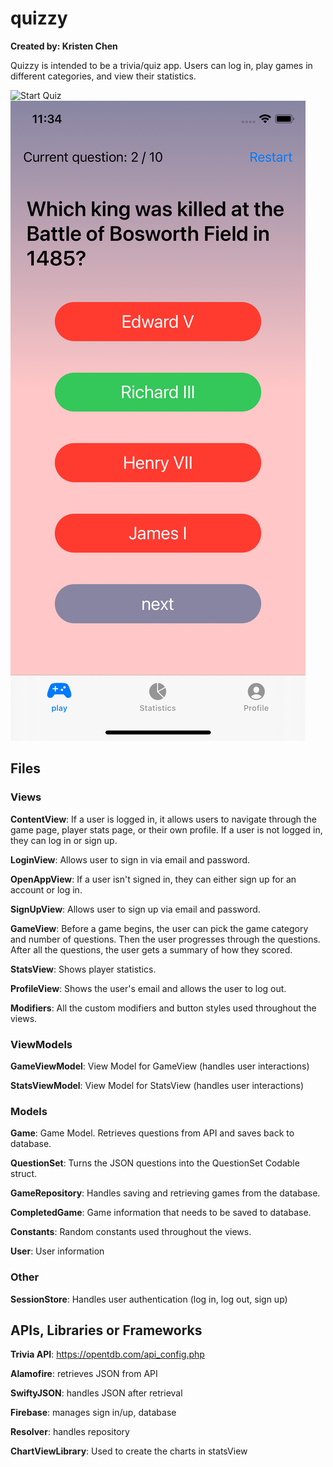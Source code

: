 # quizzy

**Created by: Kristen Chen**

Quizzy is intended to be a trivia/quiz app. Users can log in, play games in different categories, and view their statistics. 

![Start Quiz](/README_images/start_quiz.png)
![Answers Reveal](/README_images/answers_reveal.png)

## Files

### Views

**ContentView**:  If a user is logged in, it allows users to navigate through the game page, player stats page, or their own profile. If a user is not logged in, they can log in or sign up. 

**LoginView**: Allows user to sign in via email and password.

**OpenAppView**: If a user isn't signed in, they can either sign up for an account or log in. 

**SignUpView**: Allows user to sign up via email and password.

**GameView**:  Before a game begins, the user can pick the game category and number of questions. Then the user progresses through the questions. After all the questions, the user gets a summary of how they scored. 

**StatsView**: Shows player statistics.

**ProfileView**:  Shows the user's email and allows the user to log out.

**Modifiers**:  All the custom modifiers and button styles used throughout the views.

### ViewModels

**GameViewModel**: View Model for GameView (handles user interactions)

**StatsViewModel**: View Model for StatsView (handles user interactions)

### Models

**Game**: Game Model. Retrieves questions from API and saves back to database.

**QuestionSet**: Turns the JSON questions into the QuestionSet Codable struct.

**GameRepository**:  Handles saving and retrieving games from the database.

**CompletedGame**: Game information that needs to be saved to database. 

**Constants**: Random constants used throughout the views.

**User**: User information

### Other

**SessionStore**: Handles user authentication (log in, log out, sign up)

## APIs, Libraries or Frameworks

**Trivia API**: https://opentdb.com/api_config.php

**Alamofire**: retrieves JSON from API

**SwiftyJSON**: handles JSON after retrieval

**Firebase**: manages sign in/up, database

**Resolver**:  handles repository

**ChartViewLibrary**: Used to create the charts in statsView

